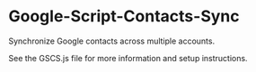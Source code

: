 # Google-Script-Contacts-Sync
Synchronize Google contacts across multiple accounts.

See the GSCS.js file for more information and setup instructions.
